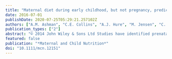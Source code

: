 ```yaml
---
title: "Maternal diet during early childhood, but not pregnancy, predicts diet quality and fruit and vegetable acceptance in offspring"
date: 2016-07-01
publishDate: 2020-07-25T05:29:21.257102Z
authors: ["A.M. Ashman", "C.E. Collins", "A.J. Hure", "M. Jensen", "C. Oldmeadow"]
publication_types: ["2"]
abstract: "© 2014 John Wiley & Sons Ltd Studies have identified prenatal flavour exposure as a determinant of taste preferences in infants; however, these studies have focused on relatively small samples and limited flavours. As many parents struggle with getting children to accept a variety of nutritious foods, a study of the factors influencing food acceptance is warranted. The objective of this study was to determine whether exposure to a wider variety of fruit and vegetables and overall higher diet quality in utero results in acceptance of a greater variety of these foods and better diet quality for offspring during childhood. This study is a secondary data analysis of pregnant women (n = 52) and their resulting offspring recruited for the Women and Their Children's Health study in NSW, Australia. Dietary intake of mothers and children was measured using food frequency questionnaires. Diet quality and vegetable and fruit variety were calculated using the Australian Recommended Food Score and the Australian Child and Adolescent Recommended Food Score. Associations between maternal and child diet quality and variety were assessed using Pearson's correlations and the total effect of in utero maternal pregnancy diet on childhood diet was decomposed into direct and indirect effect using mediation analysis. Maternal pregnancy and post-natal diet were both correlated with child diet for overall diet quality and fruit and vegetable variety (P textless 0.001). Mediation analyses showed that the indirect effect of maternal pregnancy diet on child diet was mediated through maternal post-natal diet, particularly for fruit (P = 0.045) and vegetables (P = 0.055). Nutrition intervention should therefore be aimed at improving diet quality and variety in mothers with young children, in order to subsequently improve eating habits of offspring."
featured: false
publication: "*Maternal and Child Nutrition*"
doi: "10.1111/mcn.12151"
---
```


